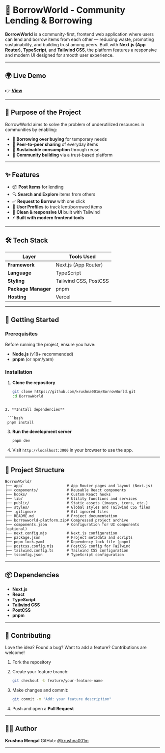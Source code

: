
# 🌱 BorrowWorld - Community Lending & Borrowing 

**BorrowWorld** is a community-first, frontend web application where users can lend and borrow items from each other — reducing waste, promoting sustainability, and building trust among peers. Built with **Next.js (App Router)**, **TypeScript**, and **Tailwind CSS**, the platform features a responsive and modern UI designed for smooth user experience.

---

## 🌍 Live Demo

👉 [**View**](https://v0-borrow-world.vercel.app/)

---

## 🎯 Purpose of the Project

BorrowWorld aims to solve the problem of underutilized resources in communities by enabling:

- 🔁 **Borrowing over buying** for temporary needs
- 👥 **Peer-to-peer sharing** of everyday items
- 🌱 **Sustainable consumption** through reuse
- 🤝 **Community building** via a trust-based platform

---

## ✨ Features

* 📦 **Post Items** for lending
* 🔍 **Search and Explore** items from others
* ✅ **Request to Borrow** with one click
* 🧍 **User Profiles** to track lent/borrowed items
* 💬 **Clean & responsive UI** built with Tailwind
* ⚡ **Built with modern frontend tools**

---

## 🛠️ Tech Stack

| Layer        | Tools Used                             |
|--------------|-----------------------------------------|
| **Framework**| Next.js (App Router)                    |
| **Language** | TypeScript                              |
| **Styling**  | Tailwind CSS, PostCSS                   |
| **Package Manager** | pnpm                             |
| **Hosting**  | Vercel                                  |

---

## 🚀 Getting Started

### Prerequisites

Before running the project, ensure you have:

- **Node.js** (v18+ recommended)
- **pnpm** (or npm/yarn)

### Installation

1. **Clone the repository**

   ```bash
   git clone https://github.com/krushna001m/BorrowWorld.git
   cd BorrowWorld
  ```

2. **Install dependencies**

   ```bash
   pnpm install
   ```

3. **Run the development server**

   ```bash
   pnpm dev
   ```

4. Visit `http://localhost:3000` in your browser to use the app.

---

## 📁 Project Structure

```plaintext
BorrowWorld/
├── app/                    # App Router pages and layout (Next.js)
├── components/             # Reusable React components
├── hooks/                  # Custom React hooks
├── lib/                    # Utility functions and services
├── public/                 # Static assets (images, icons, etc.)
├── styles/                 # Global styles and Tailwind CSS files
├── .gitignore              # Git ignored files
├── README.md               # Project documentation
├── borrowworld-platform.zip# Compressed project archive
├── components.json         # Configuration for UI components (optional)
├── next.config.mjs         # Next.js configuration
├── package.json            # Project metadata and scripts
├── pnpm-lock.yaml          # Dependency lock file (pnpm)
├── postcss.config.mjs      # PostCSS config for Tailwind
├── tailwind.config.ts      # Tailwind CSS configuration
├── tsconfig.json           # TypeScript configuration
```

---

## 📦 Dependencies

* **Next.js**
* **React**
* **TypeScript**
* **Tailwind CSS**
* **PostCSS**
* **pnpm**

---

## 🤝 Contributing

Love the idea? Found a bug? Want to add a feature? Contributions are welcome!

1. Fork the repository

2. Create your feature branch:

   ```bash
   git checkout -b feature/your-feature-name
   ```

3. Make changes and commit:

   ```bash
   git commit -m "Add: your feature description"
   ```

4. Push and open a **Pull Request**

---

## 👨‍💻 Author

**Krushna Mengal**
GitHub: [@krushna001m](https://github.com/krushna001m)

---
